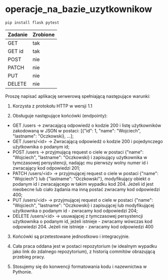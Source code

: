 # operacje_na_bazie_uzytkownikow

```
pip install flask pytest
```

| Zadanie | Zrobione |
| ------- | -------- |
| GET     | tak      |
| GET id  | tak      |
| POST    | nie      |
| PATCH   | nie      |
| PUT     | nie      |
| DELETE  | nie      |

Proszę napisać aplikację serwerową spełniającą następujące warunki:
1. Korzysta z protokołu HTTP w wersji 1.1

2. Obsługuje następujące końcówki (endpointy):
- GET /users -> zwracającą odpowiedź o kodzie 200 i listę użytkowników zakodowaną w JSON w postaci: [{"id": 1, "name": "Wojciech", "lastname": "Oczkowski}, ...];
- GET /users/\<id\> -> Zwracającą odpowiedź o kodzie 200 i pojedynczego użytkownika o podanym id;
- POST /users -> przyjmującą request o ciele w postaci {"name": "Wojciech", "lastname": "Oczkowski} i zapisujący użytkownika w tymczasowej persystencji, nadając mu pierwszy wolny numer id i zwracający kod odpowiedzi 201;
- PATCH /users/\<id\> -> przyjmującej request o ciele w postaci {"name": "Wojciech"} lub {"lastname": "Oczkowski"}, modyfikujący obiekt o podanym id i zwracającego w takim wypadku kod 204. Jeżeli id jest nieobecne lub ciało żądania ma inną postać zwracamy kod odpowiedzi 400;
- PUT /users/\<id\> -> przyjmującej request o ciele w postaci {"name": "Wojciech", "lastname": "Oczkowski} i zapisującej lub modyfikującej użytkownka o podanym id - zwracamy kod odpowiedzi 204;
- DELETE /users/\<id\> -> usuwającej z tymczasowej persystencji użytkownika o podanym id, jeżeli istnieje - zwracamy wówczas kod odpowiedzi 204. Jeżeli nie istnieje - zwracamy kod odpowiedzi 400

3. Końcówki są przetestowane jednostkowo i integracyjnie.

4. Cała praca oddana jest w postaci repozytorium (w idealnym wypadku jako link do zdalnego repozytorium), z historią commitów obrazującą przebieg pracy.

5. Stosujemy się do konwencji formatowania kodu i nazewnictwa w Pythonie.
